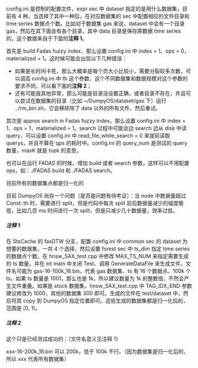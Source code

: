 config.ini 是控制的配置文件，expr sec 中 dataset 指定的是用什么数据集，目前有 4 种。当选择了其中一种后，在对应数据集的 sec 中配置相应的文件目录和 time series 数据点个数。比如对于数据集 gas 来说，dataset 中会有一个目录 gas，然后在其下面会有各个目录，其中 data 目录是保存原数据 time series 的，这个数据来自于下面的**注释 1**。

首先是 build Fadas fuzzy index，那么设置 config.ini 中 index = 1、ops = 0，materialized = 1。这时候可能会出现以下几种错误：

- 如果是长时间卡死，那么大概率是每个页大小比较小，需要分裂较多次数，可以调高 config.ini 中 th 这个参数，这个不同数据集和数据规模对这个参数的要求不同，可以看下面的**注释 2**；
- 还有可能报其他异常，那么可能是目录没设置正确，或者目录不存在，并且可以尝试在数据集的目录（比如 ~/DumpyOS/dataset/gas 下）运行 ../rm_bin.sh，它会移除除了 data 以外的所有文件，然后重试。

其次是 approx search in Fadas fuzzy index，那么设置 config.ini 中 index = 1、ops = 1，materialized = 1。search 过程中可能会边 search 边从 disk 中读 query，可以设置 config.ini 中 read_file_while_search = 0 来提前读取 querys，并且不算在 qps 的耗时中。config.ini 的 query_num 是测试的 query 数量，maxK 就是 topk 的意思。 

也可以在运行 FADAS 的时候，增加 build 或者 search 参数，这样可以不用配置 ops，如：./FADAS build 和 ./FADAS search。

目前所有的数据集点都是归一化的

目前 DumpyOS 尚存一个问题（是否是问题有待考证）：当 node 中数据量超过 Const::th 时，需要进行 split，但是代码中每次 split 前后数据量减少的幅度极低，比如几百 ms 时间进行一次 split，但是只减少几十数据量，效率过低。





##### 注释 1

在 StsCache 的 fasDTW 分支，配置 config.ini 中 common sec 的 dataset 为想要的数据集，一共 4 个选择，然后设置 forest sec 中 ts_dim 指定 time series 的数据点个数，在 hnsw_SAX_test.cpp 中修改 MAX_TS_NUM 来指定需要生成的 ts 数量，并在 int main 中关闭 Test、调用 GenerateDataFile 来生成文件，文件名可能为 gas-16-100k_16.bin，代表 gas 数据集、ts 有 16 个数据点、100k 个 ts，如果 ts 数量是 1001，那么也是 1k，所以建议数量为 1k 的整数倍，不然会产生文件重叠。如果是 stock 数据集，hnsw_SAX_test.cpp 中 TAG_IDX_END 参数建议修改为 1000，其他的数据集 300 即可。生成的文件在 test/dataset 中，然后将其 copy 到 DumpyOS 指定位置即可。这些生成的数据集都是归一化后的，范围是 [0, 1)。



##### 注释 2

这个只是已经测试成功的：（文件名意义见注释 1）

xxx-16-200k_16.bin 可以 200k，低于 100k 不行。（因为数据集是归一化后的，所以 xxx 代表所有数据集）